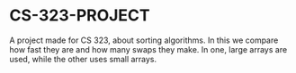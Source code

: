 # CS-323-PROJECT
A project made for CS 323, about sorting algorithms.
In this we compare how fast they are and how many swaps they make.
In one, large arrays are used, while the other uses small arrays.
